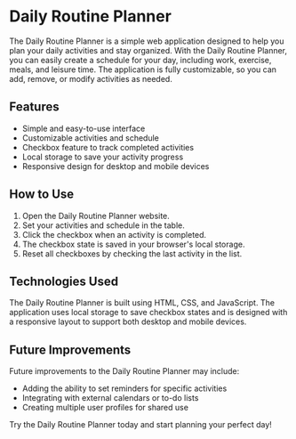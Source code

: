 # Daily Routine Planner

The Daily Routine Planner is a simple web application designed to help you plan your daily activities and stay organized. With the Daily Routine Planner, you can easily create a schedule for your day, including work, exercise, meals, and leisure time. The application is fully customizable, so you can add, remove, or modify activities as needed.

## Features

- Simple and easy-to-use interface
- Customizable activities and schedule
- Checkbox feature to track completed activities
- Local storage to save your activity progress
- Responsive design for desktop and mobile devices

## How to Use

1. Open the Daily Routine Planner website.
2. Set your activities and schedule in the table.
3. Click the checkbox when an activity is completed.
4. The checkbox state is saved in your browser's local storage.
5. Reset all checkboxes by checking the last activity in the list.

## Technologies Used

The Daily Routine Planner is built using HTML, CSS, and JavaScript. The application uses local storage to save checkbox states and is designed with a responsive layout to support both desktop and mobile devices.

## Future Improvements

Future improvements to the Daily Routine Planner may include:
- Adding the ability to set reminders for specific activities
- Integrating with external calendars or to-do lists
- Creating multiple user profiles for shared use

Try the Daily Routine Planner today and start planning your perfect day!
